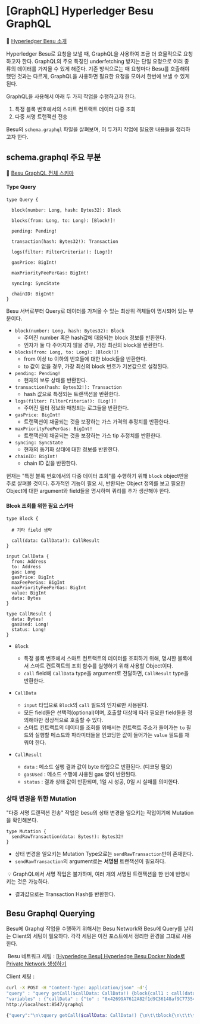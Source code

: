 # [GraphQL] Hyperledger Besu GraphQL



:link: [Hyperledger Besu 소개](https://dev-ote.tistory.com/37)



Hyperledger Besu로 요청을 보낼 때, GraphQL을 사용하여 조금 더 효율적으로 요청하고자 한다. GraphQL의 주요 특징인 underfetching 방지는 단일 요청으로 여러 종류의 데이터를 가져올 수 있게 해준다. 기존 방식으로는 매 요청마다 Besu를 호출해야 했던 것과는 다르게, GraphQL을 사용하면 필요한 요청을 모아서 한번에 보낼 수 있게 된다.



GraphQL을 사용해서 아래 두 가지 작업을 수행하고자 한다.

1. 특정 블록 번호에서의 스마트 컨트랙트 데이터 다중 조회 
2. 다중 서명 트랜잭션 전송 

Besu의 `schema.graphql` 파일을 살펴보며, 이 두가지 작업에 필요한 내용들을 정리하고자 한다.



## schema.graphql 주요 부분



:link: [Besu GraphQL 전체 스키마](https://github.com/hyperledger/besu/blob/main/ethereum/api/src/main/resources/schema.graphqls)



#### Type Query

```
type Query {

  block(number: Long, hash: Bytes32): Block

  blocks(from: Long, to: Long): [Block!]!

  pending: Pending!

  transaction(hash: Bytes32!): Transaction

  logs(filter: FilterCriteria!): [Log!]!

  gasPrice: BigInt!

  maxPriorityFeePerGas: BigInt!

  syncing: SyncState

  chainID: BigInt!
}
```

Besu 서버로부터 Query로 데이터를 가져올 수 있는 최상위 객체들이 명시되어 있는 부분이다.

- `block(number: Long, hash: Bytes32): Block`
  - 주어진 number 혹은 hash값에 대응되는 block 정보를 반환한다.
  - 인자가 둘 다 주어지지 않을 경우, 가장 최신의 block을 반환한다.
- `blocks(from: Long, to: Long): [Block!]!`
  - from 이상 to 이하의 번호들에 대한 block들을 반환한다.
  - to 값이 없을 경우, 가장 최신의 block 번호가 기본값으로 설정된다.
- `pending: Pending!`
  - 현재의 보류 상태를 반환한다.
- `transaction(hash: Bytes32!): Transaction`
  - hash 값으로 특정되는 트랜잭션을 반환한다.
- `logs(filter: FilterCriteria!): [Log!]!`
  - 주어진 필터 정보와 매칭되는 로그들을 반환한다.
- `gasPrice: BigInt!`
  - 트랜잭션이 채굴되는 것을 보장하는 가스 가격의 추정치를 반환한다.
- `maxPriorityFeePerGas: BigInt!`
  - 트랜잭션이 채굴되는 것을 보장하는 가스 tip 추정치를 반환한다.
- `syncing: SyncState`
  - 현재의 동기화 상태에 대한 정보를 반환한다.
- `chainID: BigInt!`
  - chain ID 값을 반환한다.



현재는 "특정 블록 번호에서의 다중 데이터 조회"를 수행하기 위해 `block` object만을 주로 살펴볼 것이다. 추가적인 기능이 필요 시, 반환되는 Object 정의를 보고 필요한 Object에 대한 argument와 field들을 명시하며 쿼리를 추가 생산해야 한다.



#### Blcok 조회를 위한 필요 스키마

```
type Block {
  
  # 기타 field 생략 
  
  call(data: CallData!): CallResult
}

input CallData {
  from: Address
  to: Address
  gas: Long
  gasPrice: BigInt
  maxFeePerGas: BigInt
  maxPriorityFeePerGas: BigInt
  value: BigInt
  data: Bytes
}

type CallResult {
  data: Bytes!
  gasUsed: Long!
  status: Long!
}
```

- `Block`
  - 특정 블록 번호에서 스마트 컨트랙트의 데이터를 조회하기 위해, 명시한 블록에서 스마트 컨트랙트의 조회 함수를 실행하기 위해 사용할 Object이다.
  - `call` field에 `CallData` type을 argument로 전달하면, `CallResult` type을 반환한다.
- `CallData`
  - `input` 타입으로 `Block`의 `call` 필드의 인자로만 사용된다.
  - 모든 field들은 선택적(optional)이며, 호출할 대상에 따라 필요한 field들을 정의해야만 정상적으로 호출할 수 있다.
  - 스마트 컨트랙트의 데이터를 조회를 위해서는 컨트랙트 주소가 들어가는 `to` 필드와 실행할 메소드와 파라미터들을 인코딩한 값이 들어가는 `value` 필드를 채워야 한다.

- `CallResult`
  - `data` : 메소드 실행 결과 값이 byte 타입으로 반환된다. (디코딩 필요)
  - `gasUsed` : 메소드 수행에 사용된 gas 양이 반환된다.
  - `status` : 결과 상태 값이 반환되며, 1일 시 성공, 0일 시 실패를 의미한다.



### 상태 변경을 위한 Mutation

"다중 서명 트랜잭션 전송" 작업은 besu의 상태 변경을 일으키는 작업이기에 Mutation을 확인해본다.

```
type Mutation {
  sendRawTransaction(data: Bytes!): Bytes32!
}
```

- 상태 변경을 일으키는 Mutation Type으로는 `sendRawTransaction`만이 존재한다.
- `sendRawTransaction`의 argument로는 **서명된** 트랜잭션이 필요하다.

​	:bulb: GraphQL에서 서명 작업은 불가하며, 여러 개의 서명된 트랜잭션을 한 번에 반영시키는 것은 가능하다.

- 결과값으로는 Transaction Hash를 반환한다.



## Besu Graphql Querying



Besu에 Graphql 작업을 수행하기 위해서는 Besu Network와 Besu에 Query를 날리는 Client의 세팅이 필요하다. 각각 세팅은 이전 포스트에서 정리한 환경을 그대로 사용한다.

​ Besu 네트워크 세팅 : [[Hyperledge Besu] Hyperledge Besu Docker Node로 Private Network 생성하기](https://dev-ote.tistory.com/61)

 Client 세팅 : 







```sh
curl -X POST -H "Content-Type: application/json" -d'{ 
"query" : "query getCall($callData: CallData!) {block{call1 : call(data: $callData){data, gasUsed, status},call2 : call(data: $callData){data, status} }}", 
"variables" : {"callData" : {"to" : "0x42699A7612A82f1d9C36148af9C77354759b210b" ,  "data" : "0xd83880f0000000000000000000000000000000000000000000000000000000000000002000000000000000000000000000000000000000000000000000000000000000024a6f000000000000000000000000000000000000000000000000000000000000" }}}' \
http://localhost:8547/graphql
```

```sh
{"query":"\n\tquery getCall($callData: CallData!) {\n\t\tblock{\n\t\t\tcall1 : call(data: $callData){\n\t\t\t\t\t\tdata, \n\t\t\t\t\t\tgasUsed, \n\t\t\t\t\t\tstatus\n\t\t\t\t\t}\n\t\t\t}\n\t\t}\n","variables":{"callData":{"to":"0x42699A7612A82f1d9C36148af9C77354759b210b","data":"0xd83880f0000000000000000000000000000000000000000000000000000000000000002000000000000000000000000000000000000000000000000000000000000000024a6f000000000000000000000000000000000000000000000000000000000000"}}}
```

























